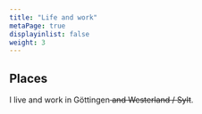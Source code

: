 ```yaml
---
title: "Life and work"
metaPage: true
displayinlist: false
weight: 3
---
```


## Places

I live and work in Göttingen<del> and Westerland / Sylt</del>.

